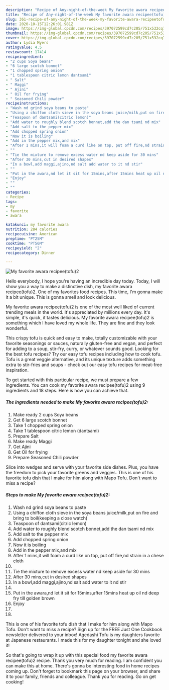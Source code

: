 ```yaml
---
description: "Recipe of Any-night-of-the-week My favorite awara recipee(tofu)2"
title: "Recipe of Any-night-of-the-week My favorite awara recipee(tofu)2"
slug: 361-recipe-of-any-night-of-the-week-my-favorite-awara-recipeetofu2
date: 2020-10-15T12:26:01.981Z
image: https://img-global.cpcdn.com/recipes/397072599cd7c205/751x532cq70/my-favorite-awara-recipeetofu2-recipe-main-photo.jpg
thumbnail: https://img-global.cpcdn.com/recipes/397072599cd7c205/751x532cq70/my-favorite-awara-recipeetofu2-recipe-main-photo.jpg
cover: https://img-global.cpcdn.com/recipes/397072599cd7c205/751x532cq70/my-favorite-awara-recipeetofu2-recipe-main-photo.jpg
author: Lydia Myers
ratingvalue: 4.5
reviewcount: 17414
recipeingredient:
- "2 cups Soya beans"
- "6 large scotch bonnet"
- "1 chopped spring onion"
- "1 tablespoon citric lemon dantsami"
- " Salt"
- " Maggi"
- " Ajini"
- " Oil for frying"
- " Seasoned Chili powder"
recipeinstructions:
- "Wash nd grind soya beans to paste"
- "Using a chiffon cloth sieve in the soya beans juice/milk,put on fire and bring to boil(keeping a close watch)"
- "Teaspoon of dantsami(citric lemon)"
- "Add water to roughly blend scotch bonnet,add the dan tsami nd mix"
- "Add salt to the pepper mix"
- "Add chopped spring onion"
- "Now it is boiling"
- "Add in the pepper mix,and mix"
- "After 1 mins,it will foam a curd like on top, put off fire,nd strain in a chese cloth"
- ""
- "Tie the mixture to remove excess water nd keep aside for 30 mins"
- "After 30 mins,cut in desired shapes"
- "In a bowl,add maggi,ajino,nd salt add water to it nd stir"
- ""
- "Put in the awara,nd let it sit for 15mins,after 15mins heat up oil nd deep fry till golden brown"
- "Enjoy"
- ""
- ""
categories:
- Recipe
tags:
- my
- favorite
- awara

katakunci: my favorite awara 
nutrition: 284 calories
recipecuisine: American
preptime: "PT25M"
cooktime: "PT56M"
recipeyield: "2"
recipecategory: Dinner

---
```



![My favorite awara recipee(tofu)2](https://img-global.cpcdn.com/recipes/397072599cd7c205/751x532cq70/my-favorite-awara-recipeetofu2-recipe-main-photo.jpg)

Hello everybody, I hope you're having an incredible day today. Today, I will show you a way to make a distinctive dish, my favorite awara recipee(tofu)2. One of my favorites food recipes. This time, I'm gonna make it a bit unique. This is gonna smell and look delicious.

My favorite awara recipee(tofu)2 is one of the most well liked of current trending meals in the world. It's appreciated by millions every day. It's simple, it's quick, it tastes delicious. My favorite awara recipee(tofu)2 is something which I have loved my whole life. They are fine and they look wonderful.

This crispy tofu is quick and easy to make, totally customizable with your favorite seasonings or sauces, naturally gluten-free and vegan, and perfect for adding to a soup, stir-fry, curry, or whatever sounds good. Looking for the best tofu recipes? Try our easy tofu recipes including how to cook tofu. Tofu is a great veggie alternative, and its unique texture adds something extra to stir-fries and soups - check out our easy tofu recipes for meat-free inspiration.


To get started with this particular recipe, we must prepare a few ingredients. You can cook my favorite awara recipee(tofu)2 using 9 ingredients and 18 steps. Here is how you can achieve that.

<!--inarticleads1-->

##### The ingredients needed to make My favorite awara recipee(tofu)2:

1. Make ready 2 cups Soya beans
1. Get 6 large scotch bonnet
1. Take 1 chopped spring onion
1. Take 1 tablespoon citric lemon (dantsami)
1. Prepare  Salt
1. Make ready  Maggi
1. Get  Ajini
1. Get  Oil for frying
1. Prepare  Seasoned Chili powder


Slice into wedges and serve with your favorite side dishes. Plus, you have the freedom to pick your favorite greens and veggies. This is one of his favorite tofu dish that I make for him along with Mapo Tofu. Don&#39;t want to miss a recipe? 

<!--inarticleads2-->

##### Steps to make My favorite awara recipee(tofu)2:

1. Wash nd grind soya beans to paste
1. Using a chiffon cloth sieve in the soya beans juice/milk,put on fire and bring to boil(keeping a close watch)
1. Teaspoon of dantsami(citric lemon)
1. Add water to roughly blend scotch bonnet,add the dan tsami nd mix
1. Add salt to the pepper mix
1. Add chopped spring onion
1. Now it is boiling
1. Add in the pepper mix,and mix
1. After 1 mins,it will foam a curd like on top, put off fire,nd strain in a chese cloth
1. 
1. Tie the mixture to remove excess water nd keep aside for 30 mins
1. After 30 mins,cut in desired shapes
1. In a bowl,add maggi,ajino,nd salt add water to it nd stir
1. 
1. Put in the awara,nd let it sit for 15mins,after 15mins heat up oil nd deep fry till golden brown
1. Enjoy
1. 
1. 


This is one of his favorite tofu dish that I make for him along with Mapo Tofu. Don&#39;t want to miss a recipe? Sign up for the FREE Just One Cookbook newsletter delivered to your inbox! Agedashi Tofu is my daughters favorite at Japanese restaurants. I made this for my daughter tonight and she loved it! 

So that's going to wrap it up with this special food my favorite awara recipee(tofu)2 recipe. Thank you very much for reading. I am confident you can make this at home. There's gonna be interesting food in home recipes coming up. Don't forget to bookmark this page on your browser, and share it to your family, friends and colleague. Thank you for reading. Go on get cooking!
